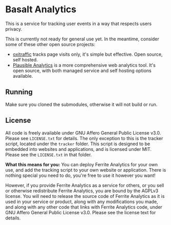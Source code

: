 # Basalt Analytics

This is a service for tracking user events in a way that respects users privacy.

This is currently not ready for general use yet. In the meantime, consider some of these other open source projects:

- [oxitraffic](https://codeberg.org/mo8it/oxitraffic) tracks page visits only, it's simple but effective. Open source, self hosted.
- [Plausible Analytics](https://plausible.io/) is a more comprehensive web analytics tool. It's open source, with both managed service and self hosting options available.

## Running

Make sure you cloned the submodules, otherwise it will not build or run.

## License

All code is freely available under GNU Affero General Public License v3.0.
Please see `LICENSE.txt` for details. The only exception to this is the tracker
script, located under the `tracker` folder. This script is designed to be
embedded into websites and applications, and is licensed under MIT. Please see
the `LICENSE.txt` in that folder.

**What this means for you:** You can deploy Ferrite Analytics for your own use, and add
the tracking script to your own website or application. There is nothing special
you need to do, you're free to use it however you want!

However, if you provide Ferrite Analytics as a service for others, or you sell or
otherwise redistribute Ferrite Analytics, you are bound by the AGPLv3 license. You will
need to release the source code of Ferrite Analytics as it is used in your service or
product, along with any modifications you made, and along with any other code
that links with Ferrite Analytics code, under GNU Affero General Public License v3.0.
Please see the license text for details.
